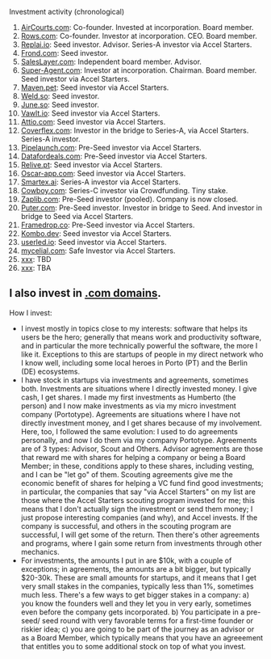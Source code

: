 Investment activity (chronological)

1. [AirCourts.com](https://aircourts.com): Co-founder. Invested at incorporation. Board member.
1. [Rows.com](https://rows.com): Co-founder. Investor at incorporation. CEO. Board member.
1. [Replai.io](https://replai.io): Seed investor. Advisor. Series-A investor via Accel Starters.
1. [Frond.com](https://frond.com): Seed investor.
1. [SalesLayer.com](https://saleslayer.com): Independent board member. Advisor.
1. [Super-Agent.com](https://super-agent.com): Investor at incorporation. Chairman. Board member. Seed investor via Accel Starters.
1. [Maven.pet](https://maven.pet): Seed investor via Accel Starters.
1. [Weld.so](https://weld.so): Seed investor.
1. [June.so](https://june.so): Seed investor.
1. [Vawlt.io](https://vawlt.io): Seed investor via Accel Starters. 
1. [Attio.com](https://attio.com): Seed investor via Accel Starters.
1. [Coverflex.com](https://coverflex.com): Investor in the bridge to Series-A, via Accel Starters. Series-A investor.
1. [Pipelaunch.com](https://pipelaunch.com): Pre-Seed investor via Accel Starters.
1. [Datafordeals.com](https://datafordeals.com): Pre-Seed investor via Accel Starters.
1. [Relive.pt](https://relive.pt): Seed investor via Accel Starters.
1. [Oscar-app.com](https://oscar-app.com): Seed investor via Accel Starters.
1. [Smartex.ai](https://smartex.ai): Series-A investor via Accel Starters.
1. [Cowboy.com](https://cowboy.com): Series-C investor via Crowdfunding. Tiny stake.
1. [Zaplib.com](https://zaplib.com): Pre-Seed investor (pooled). Company is now closed.
1. [Puter.com](https://puter.com): Pre-Seed investor. Investor in bridge to Seed. And investor in bridge to Seed via Accel Starters.
1. [Framedrop.co](https://framedrop.co): Pre-Seed investor via Accel Starters.
1. [Kombo.dev](Kombo.dev): Seed investor via Accel Starters.
1. [userled.io](https://www.userled.io): Seed investor via Accel Starters.
1. [mycelial.com](https://mycelial.com): Safe Investor via Accel Starters.
1. [xxx](): TBD
1. [xxx](): TBA

I also invest in [.com domains](../domains/).
---

How I invest:
- I invest mostly in topics close to my interests: software that helps its users be the hero; generally that means work and productivity software, and in particular the more technically powerful the software, the more I like it. Exceptions to this are startups of people in my direct network who I know well, including some local heroes in Porto (PT) and the Berlin (DE) ecosystems. 
- I have stock in startups via investments and agreements, sometimes both. Investments are situations where I directly invested money. I give cash, I get shares. I made my first investments as Humberto (the person) and I now make investments as via my micro investment company (Portotype). Agreements are situations where I have not directly investment money, and I get shares because of my involvement. Here, too, I followed the same evolution: I used to do agreements personally, and now I do them via my company Portotype. Agreements are of 3 types: Advisor, Scout and Others. Advisor agreements are those that reward me with shares for helping a company or being a Board Member; in these, conditions apply to these shares, including vesting, and I can be "let go" of them. Scouting agreements give me the economic benefit of shares for helping a VC fund find good investments; in particular, the companies that say "via Accel Starters" on my list are those where the Accel Starters scouting program invested for me; this means that I don't actually sign the investment or send them money; I just propose interesting companies (and why), and Accel invests. If the company is successful, and others in the scouting program are successful, I will get some of the return. Then there's other agreements and programs, where I gain some return from investments through other mechanics.    
- For investments, the amounts I put in are $10k, with a couple of exceptions; in agreements, the amounts are a bit bigger, but typically $20-30k. These are small amounts for startups, and it means that I get very small stakes in the companies, typically less than 1%, sometimes much less. There's a few ways to get bigger stakes in a company: a) you know the founders well and they let you in very early, sometimes even before the company gets incorporated. b) You participate in a pre-seed/ seed round with very favorable terms for a first-time founder or riskier idea; c) you are going to be part of the journey as an advisor or as a Board Member, which typically means that you have an agreeement that entitles you to some additional stock on top of what you invest.
